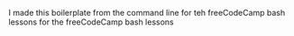 I made this boilerplate
from the command line
for teh freeCodeCamp bash lessons
for the freeCodeCamp bash lessons
